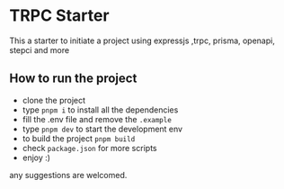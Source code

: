 # TRPC Starter

This a starter to initiate a project using expressjs ,trpc, prisma, openapi, stepci and more

## How to run the project

- clone the project
- type `pnpm i` to install all the dependencies
- fill the .env file and remove the `.example`
- type `pnpm dev` to start the development env
- to build the project `pnpm build`
- check `package.json` for more scripts
- enjoy :)

any suggestions are welcomed.
